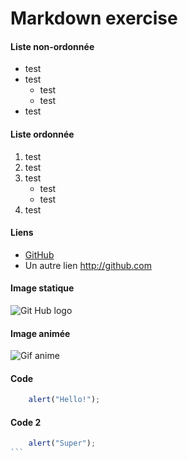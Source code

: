 # Markdown exercise

#### Liste non-ordonnée

* test
* test
	* test
	* test
* test


#### Liste ordonnée

1. test
2. test
3. test
	* test
	* test
4. test


#### Liens

* [GitHub](http://github.com)
* Un autre lien http://github.com 


#### Image statique

![Git Hub logo](https://techcrunch.com/wp-content/uploads/2019/01/IMG_20181016_092551.jpg?w=1390&crop=1)


#### Image animée

![Gif anime](https://img.huffingtonpost.com/asset/5c93471f2400003300057312.gif?ops=scalefit_630_noupscale)

#### Code

```javascript
    alert("Hello!");
```

#### Code 2

````javascript
	alert("Super");
```
